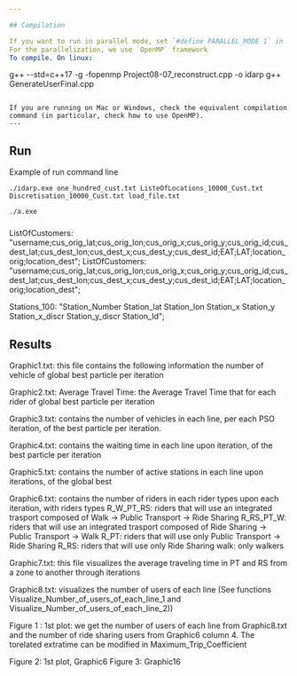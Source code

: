 ```yaml
---

## Compilation

If you want to run in parallel mode, set `#define PARALLEL_MODE 1` in `definitions.h`. Otherwise, set `#define PARALLEL_MODE 0`.
For the parallelization, we use `OpenMP` framework
To compile. On linux:
```
g++ --std=c++17 -g -fopenmp Project08-07_reconstruct.cpp -o idarp
g++ GenerateUserFinal.cpp
```

If you are running on Mac or Windows, check the equivalent compilation command (in particular, check how to use OpenMP).
---
```


## Run
Example of run command line
```
./idarp.exe one_hundred_cust.txt ListeOfLocations_10000_Cust.txt Discretisation_10000_Cust.txt load_file.txt

./a.exe
```

### 
ListOfCustomers:	"username;cus_orig_lat;cus_orig_lon;cus_orig_x;cus_orig_y;cus_orig_id;cus_dest_lat;cus_dest_lon;cus_dest_x;cus_dest_y;cus_dest_id;EAT;LAT;location_orig;location_dest";
ListOfCustomers: "username;cus_orig_lat;cus_orig_lon;cus_orig_x;cus_orig_y;cus_orig_id;cus_dest_lat;cus_dest_lon;cus_dest_x;cus_dest_y;cus_dest_id;EAT;LAT;location_orig;location_dest";

Stations_100:	"Station_Number   Station_lat    Station_lon    Station_x    Station_y    Station_x_discr    Station_y_discr    Station_Id";

## Results
Graphic1.txt: this file contains the following information the number of vehicle of global best particle per iteration

Graphic2.txt: Average Travel Time: the Average Travel Time that for each rider of global best particle per iteration

Graphic3.txt: contains the number of vehicles in each line, per each PSO iteration, of the best particle per iteration.

Graphic4.txt: contains the waiting time in each line upon iteration, of the best particle per iteration 

Graphic5.txt: contains the number of active stations in each line upon iterations, of the global best 

Graphic6.txt: contains the number of riders in each rider types upon each iteration, with riders types
	R_W_PT_RS: riders that will use an integrated trasport composed of Walk -> Public Transport -> Ride Sharing
	R_RS_PT_W: riders that will use an integrated trasport composed of Ride Sharing -> Public Transport -> Walk
	R_PT: riders that will use only Public Transport -> Ride Sharing
	R_RS: riders that will use only Ride Sharing
	walk: only walkers 

Graphic7.txt: this file visualizes the average traveling time in PT and RS from a zone to another through iterations

Graphic8.txt: visualizes the number of users of each line (See functions Visualize_Number_of_users_of_each_line_1 and Visualize_Number_of_users_of_each_line_2))

Figure 1 :
1st plot: we get the number of users of each line from Graphic8.txt and the number of ride sharing users from Graphic6 column 4. The torelated extratime 
          can be modified in Maximum_Trip_Coefficient
		  
Figure 2: 1st plot, Graphic6
Figure 3: Graphic16


